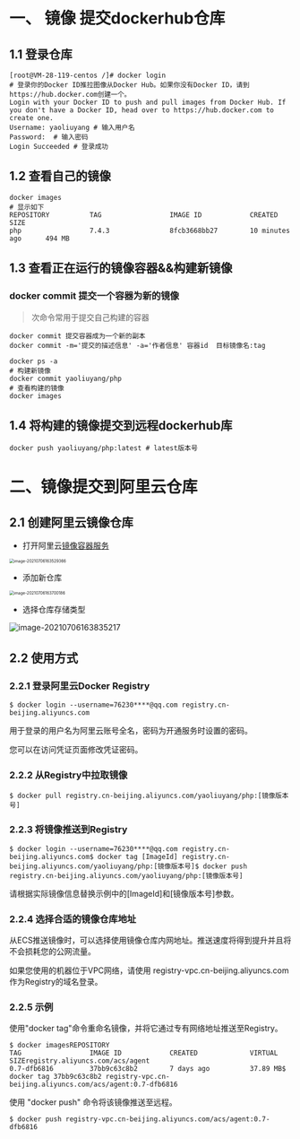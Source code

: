 # 一、 镜像 提交dockerhub仓库

## 1.1 登录仓库

```shell
[root@VM-28-119-centos /]# docker login
# 登录你的Docker ID推拉图像从Docker Hub。如果你没有Docker ID，请到https://hub.docker.com创建一个。
Login with your Docker ID to push and pull images from Docker Hub. If you don't have a Docker ID, head over to https://hub.docker.com to create one.
Username: yaoliuyang # 输入用户名
Password:  # 输入密码
Login Succeeded # 登录成功
```

## 1.2   查看自己的镜像

```shell
docker images
# 显示如下
REPOSITORY          TAG                 IMAGE ID            CREATED             SIZE
php                 7.4.3               8fcb3668bb27        10 minutes ago      494 MB
```

## 1.3 查看正在运行的镜像容器&&构建新镜像

### docker commit  提交一个容器为新的镜像

> 次命令常用于提交自己构建的容器

```shell
docker commit 提交容器成为一个新的副本
docker commit -m='提交的描述信息' -a='作者信息' 容器id  目标镜像名:tag
```



```shell
docker ps -a 
# 构建新镜像		
docker commit yaoliuyang/php
# 查看构建的镜像
docker images
```

## 1.4 将构建的镜像提交到远程dockerhub库

```shell
docker push yaoliuyang/php:latest # latest版本号
```



# 二、镜像提交到阿里云仓库

## 2.1 创建阿里云镜像仓库

- 打开阿里云[镜像容器服务](https://cr.console.aliyun.com/cn-beijing/instances)

<img src="https://yaoliuyang-blog-images.oss-cn-beijing.aliyuncs.com/blogImages/image-20210706163529366.png" alt="image-20210706163529366" style="zoom:50%;" />

- 添加新仓库

<img src="https://yaoliuyang-blog-images.oss-cn-beijing.aliyuncs.com/blogImages/image-20210706163700186.png" alt="image-20210706163700186" style="zoom:50%;" />

- 选择仓库存储类型

![image-20210706163835217](https://yaoliuyang-blog-images.oss-cn-beijing.aliyuncs.com/blogImages/image-20210706163835217.png)



## 2.2 使用方式

### 2.2.1  登录阿里云Docker Registry

```shell
$ docker login --username=76230****@qq.com registry.cn-beijing.aliyuncs.com
```

用于登录的用户名为阿里云账号全名，密码为开通服务时设置的密码。

您可以在访问凭证页面修改凭证密码。

### 2.2.2 从Registry中拉取镜像

```shell
$ docker pull registry.cn-beijing.aliyuncs.com/yaoliuyang/php:[镜像版本号]
```

### 2.2.3  将镜像推送到Registry

```shell
$ docker login --username=76230****@qq.com registry.cn-beijing.aliyuncs.com$ docker tag [ImageId] registry.cn-beijing.aliyuncs.com/yaoliuyang/php:[镜像版本号]$ docker push registry.cn-beijing.aliyuncs.com/yaoliuyang/php:[镜像版本号]
```

请根据实际镜像信息替换示例中的[ImageId]和[镜像版本号]参数。

### 2.2.4  选择合适的镜像仓库地址

从ECS推送镜像时，可以选择使用镜像仓库内网地址。推送速度将得到提升并且将不会损耗您的公网流量。

如果您使用的机器位于VPC网络，请使用 registry-vpc.cn-beijing.aliyuncs.com 作为Registry的域名登录。

### 2.2.5  示例

使用"docker tag"命令重命名镜像，并将它通过专有网络地址推送至Registry。

```shell
$ docker imagesREPOSITORY                                                         TAG                 IMAGE ID            CREATED             VIRTUAL SIZEregistry.aliyuncs.com/acs/agent                                    0.7-dfb6816         37bb9c63c8b2        7 days ago          37.89 MB$ docker tag 37bb9c63c8b2 registry-vpc.cn-beijing.aliyuncs.com/acs/agent:0.7-dfb6816
```

使用 "docker push" 命令将该镜像推送至远程。

```shell
$ docker push registry-vpc.cn-beijing.aliyuncs.com/acs/agent:0.7-dfb6816
```